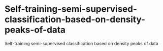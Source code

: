# Self-training-semi-supervised-classification-based-on-density-peaks-of-data
Self-training semi-supervised classification based on density peaks of data
